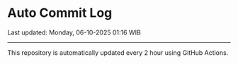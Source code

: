 # Auto Commit Log

Last updated: Monday, 06-10-2025 01:16 WIB

---

This repository is automatically updated every 2 hour using GitHub Actions.
